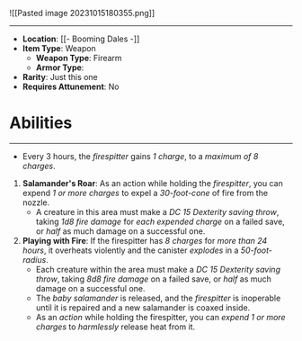 ![[Pasted image 20231015180355.png]]
 
---
- **Location**: [[- Booming Dales -]]
- **Item Type**: Weapon 
	- **Weapon Type**: Firearm
	- **Armor Type**: 
- **Rarity**: Just this one
- **Requires Attunement**: No

# Abilities
---
- Every 3 hours, the *firespitter* gains *1 charge*, to a *maximum of 8 charges*.
1. **Salamander's Roar**: As an action while holding the *firespitter*, you can expend *1 or more charges* to expel a *30-foot-cone* of fire from the nozzle. 
	- A creature in this area must make a *DC 15 Dexterity saving throw*, taking *1d8 fire damage* for *each expended charge* on a failed save, or *half* as much damage on a successful one.
2. **Playing with Fire**: If the firespitter has *8 charges* for *more than 24 hours*, it overheats violently and the canister *explodes* in a *50-foot-radius*. 
	- Each creature within the area must make a *DC 15 Dexterity saving throw*, taking *8d8 fire damage* on a failed save, or *half* as much damage on a successful one. 
	- The *baby salamander* is released, and the *firespitter* is inoperable until it is repaired and a new salamander is coaxed inside. 
	- As an *action* while holding the firespitter, you can *expend 1 or more charges* to *harmlessly* release heat from it.